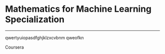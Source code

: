 # Mathematics for Machine Learning Specialization
**********************************************************************

qwertyuiopasdfghjklzxcvbnm qweofkn

Coursera
